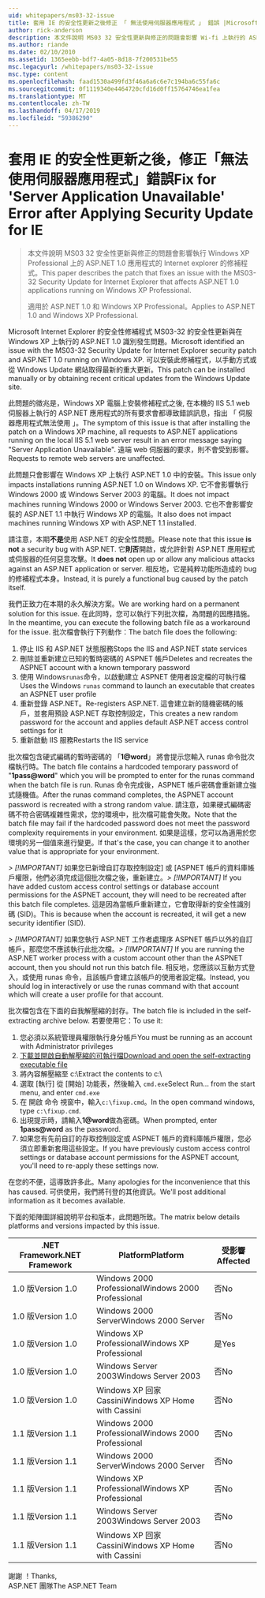```yaml
---
uid: whitepapers/ms03-32-issue
title: 套用 IE 的安全性更新之後修正 「 無法使用伺服器應用程式 」 錯誤 |Microsoft Docs
author: rick-anderson
description: 本文件說明 MS03 32 安全性更新與修正的問題會影響 Wi-fi 上執行的 ASP.NET 1.0 應用程式的 Internet explorer 的修補程式...
ms.author: riande
ms.date: 02/10/2010
ms.assetid: 1365eebb-bdf7-4a05-8d18-7f200531be55
msc.legacyurl: /whitepapers/ms03-32-issue
msc.type: content
ms.openlocfilehash: faad1530a499fd3f46a6a6c6e7c194ba6c55fa6c
ms.sourcegitcommit: 0f1119340e4464720cfd16d0ff15764746ea1fea
ms.translationtype: MT
ms.contentlocale: zh-TW
ms.lasthandoff: 04/17/2019
ms.locfileid: "59386290"
---
```

# <a name="fix-for-server-application-unavailable-error-after-applying-security-update-for-ie"></a><span data-ttu-id="bd13e-103">套用 IE 的安全性更新之後，修正「無法使用伺服器應用程式」錯誤</span><span class="sxs-lookup"><span data-stu-id="bd13e-103">Fix for 'Server Application Unavailable' Error after Applying Security Update for IE</span></span>

> <span data-ttu-id="bd13e-104">本文件說明 MS03 32 安全性更新與修正的問題會影響執行 Windows XP Professional 上的 ASP.NET 1.0 應用程式的 Internet explorer 的修補程式。</span><span class="sxs-lookup"><span data-stu-id="bd13e-104">This paper describes the patch that fixes an issue with the MS03-32 Security Update for Internet Explorer that affects ASP.NET 1.0 applications running on Windows XP Professional.</span></span>
> 
> <span data-ttu-id="bd13e-105">適用於 ASP.NET 1.0 和 Windows XP Professional。</span><span class="sxs-lookup"><span data-stu-id="bd13e-105">Applies to ASP.NET 1.0 and Windows XP Professional.</span></span>


<span data-ttu-id="bd13e-106">Microsoft Internet Explorer 的安全性修補程式 MS03-32 的安全性更新與在 Windows XP 上執行的 ASP.NET 1.0 識別發生問題。</span><span class="sxs-lookup"><span data-stu-id="bd13e-106">Microsoft identified an issue with the MS03-32 Security Update for Internet Explorer security patch and ASP.NET 1.0 running on Windows XP.</span></span> <span data-ttu-id="bd13e-107">可以安裝此修補程式，以手動方式或從 Windows Update 網站取得最新的重大更新。</span><span class="sxs-lookup"><span data-stu-id="bd13e-107">This patch can be installed manually or by obtaining recent critical updates from the Windows Update site.</span></span>

<span data-ttu-id="bd13e-108">此問題的徵兆是，Windows XP 電腦上安裝修補程式之後, 在本機的 IIS 5.1 web 伺服器上執行的 ASP.NET 應用程式的所有要求會都導致錯誤訊息，指出 「 伺服器應用程式無法使用 」。</span><span class="sxs-lookup"><span data-stu-id="bd13e-108">The symptom of this issue is that after installing the patch on a Windows XP machine, all requests to ASP.NET applications running on the local IIS 5.1 web server result in an error message saying "Server Application Unavailable".</span></span> <span data-ttu-id="bd13e-109">遠端 web 伺服器的要求，則不會受到影響。</span><span class="sxs-lookup"><span data-stu-id="bd13e-109">Requests to remote web servers are unaffected.</span></span>

<span data-ttu-id="bd13e-110">此問題只會影響在 Windows XP 上執行 ASP.NET 1.0 中的安裝。</span><span class="sxs-lookup"><span data-stu-id="bd13e-110">This issue only impacts installations running ASP.NET 1.0 on Windows XP.</span></span> <span data-ttu-id="bd13e-111">它不會影響執行 Windows 2000 或 Windows Server 2003 的電腦。</span><span class="sxs-lookup"><span data-stu-id="bd13e-111">It does not impact machines running Windows 2000 or Windows Server 2003.</span></span> <span data-ttu-id="bd13e-112">它也不會影響安裝的 ASP.NET 1.1 中執行 Windows XP 的電腦。</span><span class="sxs-lookup"><span data-stu-id="bd13e-112">It also does not impact machines running Windows XP with ASP.NET 1.1 installed.</span></span>

<span data-ttu-id="bd13e-113">請注意，本期**不是**使用 ASP.NET 的安全性問題。</span><span class="sxs-lookup"><span data-stu-id="bd13e-113">Please note that this issue **is not** a security bug with ASP.NET.</span></span> <span data-ttu-id="bd13e-114">它**則否**開啟，或允許針對 ASP.NET 應用程式或伺服器的任何惡意攻擊。</span><span class="sxs-lookup"><span data-stu-id="bd13e-114">It **does not** open up or allow any malicious attacks against an ASP.NET application or server.</span></span> <span data-ttu-id="bd13e-115">相反地，它是純粹功能所造成的 bug 的修補程式本身。</span><span class="sxs-lookup"><span data-stu-id="bd13e-115">Instead, it is purely a functional bug caused by the patch itself.</span></span>

<span data-ttu-id="bd13e-116">我們正致力在本期的永久解決方案。</span><span class="sxs-lookup"><span data-stu-id="bd13e-116">We are working hard on a permanent solution for this issue.</span></span> <span data-ttu-id="bd13e-117">在此同時，您可以執行下列批次檔，為問題的因應措施。</span><span class="sxs-lookup"><span data-stu-id="bd13e-117">In the meantime, you can execute the following batch file as a workaround for the issue.</span></span> <span data-ttu-id="bd13e-118">批次檔會執行下列動作：</span><span class="sxs-lookup"><span data-stu-id="bd13e-118">The batch file does the following:</span></span>

1. <span data-ttu-id="bd13e-119">停止 IIS 和 ASP.NET 狀態服務</span><span class="sxs-lookup"><span data-stu-id="bd13e-119">Stops the IIS and ASP.NET state services</span></span>
2. <span data-ttu-id="bd13e-120">刪除並重新建立已知的暫時密碼的 ASPNET 帳戶</span><span class="sxs-lookup"><span data-stu-id="bd13e-120">Deletes and recreates the ASPNET account with a known temporary password</span></span>
3. <span data-ttu-id="bd13e-121">使用 Windows`runas`命令，以啟動建立 ASPNET 使用者設定檔的可執行檔</span><span class="sxs-lookup"><span data-stu-id="bd13e-121">Uses the Windows `runas` command to launch an executable that creates an ASPNET user profile</span></span>
4. <span data-ttu-id="bd13e-122">重新登錄 ASP.NET。</span><span class="sxs-lookup"><span data-stu-id="bd13e-122">Re-registers ASP.NET.</span></span> <span data-ttu-id="bd13e-123">這會建立新的隨機密碼的帳戶，並套用預設 ASP.NET 存取控制設定，</span><span class="sxs-lookup"><span data-stu-id="bd13e-123">This creates a new random password for the account and applies default ASP.NET access control settings for it</span></span>
5. <span data-ttu-id="bd13e-124">重新啟動 IIS 服務</span><span class="sxs-lookup"><span data-stu-id="bd13e-124">Restarts the IIS service</span></span>

<span data-ttu-id="bd13e-125">批次檔包含硬式編碼的暫時密碼的 「<strong>1\@word</strong>」 將會提示您輸入 runas 命令批次檔執行時。</span><span class="sxs-lookup"><span data-stu-id="bd13e-125">The batch file contains a hardcoded temporary password of "<strong>1pass\@word</strong>" which you will be prompted to enter for the runas command when the batch file is run.</span></span> <span data-ttu-id="bd13e-126">Runas 命令完成後，ASPNET 帳戶密碼會重新建立強式隨機值。</span><span class="sxs-lookup"><span data-stu-id="bd13e-126">After the runas command completes, the ASPNET account password is recreated with a strong random value.</span></span> <span data-ttu-id="bd13e-127">請注意，如果硬式編碼密碼不符合密碼複雜性需求，您的環境中，批次檔可能會失敗。</span><span class="sxs-lookup"><span data-stu-id="bd13e-127">Note that the batch file may fail if the hardcoded password does not meet the password complexity requirements in your environment.</span></span> <span data-ttu-id="bd13e-128">如果是這樣，您可以為適用於您環境的另一個值來進行變更。</span><span class="sxs-lookup"><span data-stu-id="bd13e-128">If that's the case, you can change it to another value that is appropriate for your environment.</span></span>

<span data-ttu-id="bd13e-129">*> [!IMPORTANT]* 如果您已新增自訂存取控制設定] 或 [ASPNET 帳戶的資料庫帳戶權限，他們必須完成這個批次檔之後，重新建立。</span><span class="sxs-lookup"><span data-stu-id="bd13e-129">*> [!IMPORTANT]* If you have added custom access control settings or database account permissions for the ASPNET account, they will need to be recreated after this batch file completes.</span></span> <span data-ttu-id="bd13e-130">這是因為當帳戶重新建立，它會取得新的安全性識別碼 (SID)。</span><span class="sxs-lookup"><span data-stu-id="bd13e-130">This is because when the account is recreated, it will get a new security identifier (SID).</span></span>

<span data-ttu-id="bd13e-131">*> [!IMPORTANT]* 如果您執行 ASP.NET 工作者處理序 ASPNET 帳戶以外的自訂帳戶，那麼您不應該執行此批次檔。</span><span class="sxs-lookup"><span data-stu-id="bd13e-131">*> [!IMPORTANT]* If you are running the ASP.NET worker process with a custom account other than the ASPNET account, then you should not run this batch file.</span></span> <span data-ttu-id="bd13e-132">相反地，您應該以互動方式登入，或使用 runas 命令，且該帳戶會建立該帳戶的使用者設定檔。</span><span class="sxs-lookup"><span data-stu-id="bd13e-132">Instead, you should log in interactively or use the runas command with that account which will create a user profile for that account.</span></span>

<span data-ttu-id="bd13e-133">批次檔包含在下面的自我解壓縮的封存。</span><span class="sxs-lookup"><span data-stu-id="bd13e-133">The batch file is included in the self-extracting archive below.</span></span> <span data-ttu-id="bd13e-134">若要使用它：</span><span class="sxs-lookup"><span data-stu-id="bd13e-134">To use it:</span></span>

1. <span data-ttu-id="bd13e-135">您必須以系統管理員權限執行身分帳戶</span><span class="sxs-lookup"><span data-stu-id="bd13e-135">You must be running as an account with Administrator privileges</span></span>
2. [<span data-ttu-id="bd13e-136">下載並開啟自動解壓縮的可執行檔</span><span class="sxs-lookup"><span data-stu-id="bd13e-136">Download and open the self-extracting executable file</span></span>](ms03-32-issue/_static/fixup1.exe)
3. <span data-ttu-id="bd13e-137">將內容解壓縮至 c:\\</span><span class="sxs-lookup"><span data-stu-id="bd13e-137">Extract the contents to c:\\</span></span>
4. <span data-ttu-id="bd13e-138">選取 [執行] 從 [開始] 功能表，然後輸入 `cmd.exe`</span><span class="sxs-lookup"><span data-stu-id="bd13e-138">Select Run... from the start menu, and enter `cmd.exe`</span></span>
5. <span data-ttu-id="bd13e-139">在 開啟 命令 視窗中，輸入`c:\fixup.cmd`。</span><span class="sxs-lookup"><span data-stu-id="bd13e-139">In the open command windows, type `c:\fixup.cmd`.</span></span>
6. <span data-ttu-id="bd13e-140">出現提示時，請輸入<strong>1\@word</strong>做為密碼。</span><span class="sxs-lookup"><span data-stu-id="bd13e-140">When prompted, enter <strong>1pass\@word</strong> as the password.</span></span>
7. <span data-ttu-id="bd13e-141">如果您有先前自訂的存取控制設定或 ASPNET 帳戶的資料庫帳戶權限，您必須立即重新套用這些設定。</span><span class="sxs-lookup"><span data-stu-id="bd13e-141">If you have previously custom access control settings or database account permissions for the ASPNET account, you'll need to re-apply these settings now.</span></span>

<span data-ttu-id="bd13e-142">在您的不便，這導致許多此。</span><span class="sxs-lookup"><span data-stu-id="bd13e-142">Many apologies for the inconvenience that this has caused.</span></span> <span data-ttu-id="bd13e-143">可供使用，我們將刊登的其他資訊。</span><span class="sxs-lookup"><span data-stu-id="bd13e-143">We'll post additional information as it becomes available.</span></span>

<span data-ttu-id="bd13e-144">下面的矩陣圖詳細說明平台和版本，此問題所致。</span><span class="sxs-lookup"><span data-stu-id="bd13e-144">The matrix below details platforms and versions impacted by this issue.</span></span>

| <span data-ttu-id="bd13e-145">.NET Framework</span><span class="sxs-lookup"><span data-stu-id="bd13e-145">.NET Framework</span></span> | <span data-ttu-id="bd13e-146">Platform</span><span class="sxs-lookup"><span data-stu-id="bd13e-146">Platform</span></span> | <span data-ttu-id="bd13e-147">受影響</span><span class="sxs-lookup"><span data-stu-id="bd13e-147">Affected</span></span> |
| --- | --- | --- |
| <span data-ttu-id="bd13e-148">1.0 版</span><span class="sxs-lookup"><span data-stu-id="bd13e-148">Version 1.0</span></span> | <span data-ttu-id="bd13e-149">Windows 2000 Professional</span><span class="sxs-lookup"><span data-stu-id="bd13e-149">Windows 2000 Professional</span></span> | <span data-ttu-id="bd13e-150">否</span><span class="sxs-lookup"><span data-stu-id="bd13e-150">No</span></span> |
| <span data-ttu-id="bd13e-151">1.0 版</span><span class="sxs-lookup"><span data-stu-id="bd13e-151">Version 1.0</span></span> | <span data-ttu-id="bd13e-152">Windows 2000 Server</span><span class="sxs-lookup"><span data-stu-id="bd13e-152">Windows 2000 Server</span></span> | <span data-ttu-id="bd13e-153">否</span><span class="sxs-lookup"><span data-stu-id="bd13e-153">No</span></span> |
| <span data-ttu-id="bd13e-154">1.0 版</span><span class="sxs-lookup"><span data-stu-id="bd13e-154">Version 1.0</span></span> | <span data-ttu-id="bd13e-155">Windows XP Professional</span><span class="sxs-lookup"><span data-stu-id="bd13e-155">Windows XP Professional</span></span> | <span data-ttu-id="bd13e-156">是</span><span class="sxs-lookup"><span data-stu-id="bd13e-156">Yes</span></span> |
| <span data-ttu-id="bd13e-157">1.0 版</span><span class="sxs-lookup"><span data-stu-id="bd13e-157">Version 1.0</span></span> | <span data-ttu-id="bd13e-158">Windows Server 2003</span><span class="sxs-lookup"><span data-stu-id="bd13e-158">Windows Server 2003</span></span> | <span data-ttu-id="bd13e-159">否</span><span class="sxs-lookup"><span data-stu-id="bd13e-159">No</span></span> |
| <span data-ttu-id="bd13e-160">1.0 版</span><span class="sxs-lookup"><span data-stu-id="bd13e-160">Version 1.0</span></span> | <span data-ttu-id="bd13e-161">Windows XP 回家 Cassini</span><span class="sxs-lookup"><span data-stu-id="bd13e-161">Windows XP Home with Cassini</span></span> | <span data-ttu-id="bd13e-162">否</span><span class="sxs-lookup"><span data-stu-id="bd13e-162">No</span></span> |
| <span data-ttu-id="bd13e-163">1.1 版</span><span class="sxs-lookup"><span data-stu-id="bd13e-163">Version 1.1</span></span> | <span data-ttu-id="bd13e-164">Windows 2000 Professional</span><span class="sxs-lookup"><span data-stu-id="bd13e-164">Windows 2000 Professional</span></span> | <span data-ttu-id="bd13e-165">否</span><span class="sxs-lookup"><span data-stu-id="bd13e-165">No</span></span> |
| <span data-ttu-id="bd13e-166">1.1 版</span><span class="sxs-lookup"><span data-stu-id="bd13e-166">Version 1.1</span></span> | <span data-ttu-id="bd13e-167">Windows 2000 Server</span><span class="sxs-lookup"><span data-stu-id="bd13e-167">Windows 2000 Server</span></span> | <span data-ttu-id="bd13e-168">否</span><span class="sxs-lookup"><span data-stu-id="bd13e-168">No</span></span> |
| <span data-ttu-id="bd13e-169">1.1 版</span><span class="sxs-lookup"><span data-stu-id="bd13e-169">Version 1.1</span></span> | <span data-ttu-id="bd13e-170">Windows XP Professional</span><span class="sxs-lookup"><span data-stu-id="bd13e-170">Windows XP Professional</span></span> | <span data-ttu-id="bd13e-171">否</span><span class="sxs-lookup"><span data-stu-id="bd13e-171">No</span></span> |
| <span data-ttu-id="bd13e-172">1.1 版</span><span class="sxs-lookup"><span data-stu-id="bd13e-172">Version 1.1</span></span> | <span data-ttu-id="bd13e-173">Windows Server 2003</span><span class="sxs-lookup"><span data-stu-id="bd13e-173">Windows Server 2003</span></span> | <span data-ttu-id="bd13e-174">否</span><span class="sxs-lookup"><span data-stu-id="bd13e-174">No</span></span> |
| <span data-ttu-id="bd13e-175">1.1 版</span><span class="sxs-lookup"><span data-stu-id="bd13e-175">Version 1.1</span></span> | <span data-ttu-id="bd13e-176">Windows XP 回家 Cassini</span><span class="sxs-lookup"><span data-stu-id="bd13e-176">Windows XP Home with Cassini</span></span> | <span data-ttu-id="bd13e-177">否</span><span class="sxs-lookup"><span data-stu-id="bd13e-177">No</span></span> |

<span data-ttu-id="bd13e-178">謝謝 ！</span><span class="sxs-lookup"><span data-stu-id="bd13e-178">Thanks,</span></span>   
 <span data-ttu-id="bd13e-179">ASP.NET 團隊</span><span class="sxs-lookup"><span data-stu-id="bd13e-179">The ASP.NET Team</span></span>
